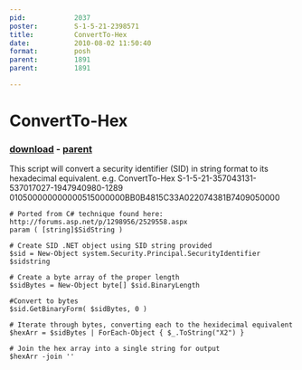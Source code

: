 ```yaml
---
pid:            2037
poster:         S-1-5-21-2398571
title:          ConvertTo-Hex
date:           2010-08-02 11:50:40
format:         posh
parent:         1891
parent:         1891

---
```


# ConvertTo-Hex

### [download](2037.ps1) - [parent](1891.md)

This script will convert a security identifier (SID) in string format to its hexadecimal equivalent. e.g. 
ConvertTo-Hex S-1-5-21-357043131-537017027-1947940980-1289
010500000000000515000000BB0B4815C33A022074381B7409050000

```posh
# Ported from C# technique found here: http://forums.asp.net/p/1298956/2529558.aspx
param ( [string]$SidString )

# Create SID .NET object using SID string provided
$sid = New-Object system.Security.Principal.SecurityIdentifier $sidstring

# Create a byte array of the proper length
$sidBytes = New-Object byte[] $sid.BinaryLength

#Convert to bytes
$sid.GetBinaryForm( $sidBytes, 0 )

# Iterate through bytes, converting each to the hexidecimal equivalent
$hexArr = $sidBytes | ForEach-Object { $_.ToString("X2") }

# Join the hex array into a single string for output
$hexArr -join ''
```
